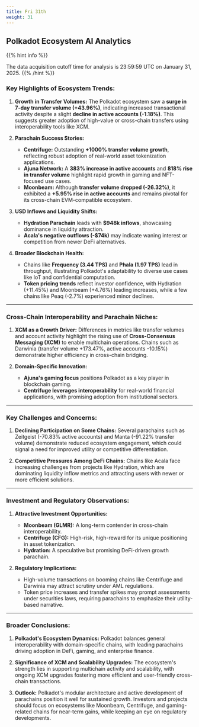 ```yaml
---
title: Fri 31th
weight: 31
---
```


## **Polkadot Ecosystem AI Analytics**
{{% hint info %}}

The data acquisition cutoff time for analysis is 23:59:59 UTC on January 31, 2025.
{{% /hint %}}

### Key Highlights of Ecosystem Trends:
1. **Growth in Transfer Volumes:**
   The Polkadot ecosystem saw a **surge in 7-day transfer volume (+43.96%)**, indicating increased transactional activity despite a slight **decline in active accounts (-1.18%)**. This suggests greater adoption of high-value or cross-chain transfers using interoperability tools like XCM.

2. **Parachain Success Stories:**
   - **Centrifuge:** Outstanding **+1000% transfer volume growth**, reflecting robust adoption of real-world asset tokenization applications.
   - **Ajuna Network:** A **383% increase in active accounts** and **818% rise in transfer volume** highlight rapid growth in gaming and NFT-focused use cases.
   - **Moonbeam:** Although **transfer volume dropped (-26.32%)**, it exhibited a **+5.95% rise in active accounts** and remains pivotal for its cross-chain EVM-compatible ecosystem.

3. **USD Inflows and Liquidity Shifts:**
   - **Hydration Parachain** leads with **$948k inflows**, showcasing dominance in liquidity attraction.
   - **Acala's negative outflows (-$74k)** may indicate waning interest or competition from newer DeFi alternatives.

4. **Broader Blockchain Health:**
   - Chains like **Frequency (3.44 TPS)** and **Phala (1.97 TPS)** lead in throughput, illustrating Polkadot's adaptability to diverse use cases like IoT and confidential computation.
   - **Token pricing trends** reflect investor confidence, with Hydration (+11.45%) and Moonbeam (+4.76%) leading increases, while a few chains like Peaq (-2.7%) experienced minor declines.

---

### Cross-Chain Interoperability and Parachain Niches:
1. **XCM as a Growth Driver:**
   Differences in metrics like transfer volumes and account activity highlight the rising use of **Cross-Consensus Messaging (XCM)** to enable multichain operations. Chains such as Darwinia (transfer volume +173.47%, active accounts -10.15%) demonstrate higher efficiency in cross-chain bridging.

2. **Domain-Specific Innovation:**
   - **Ajuna's gaming focus** positions Polkadot as a key player in blockchain gaming.
   - **Centrifuge leverages interoperability** for real-world financial applications, with promising adoption from institutional sectors.

---

### Key Challenges and Concerns:
1. **Declining Participation on Some Chains:**
   Several parachains such as Zeitgeist (-70.83% active accounts) and Manta (-91.22% transfer volume) demonstrate reduced ecosystem engagement, which could signal a need for improved utility or competitive differentiation.

2. **Competitive Pressures Among DeFi Chains:**
   Chains like Acala face increasing challenges from projects like Hydration, which are dominating liquidity inflow metrics and attracting users with newer or more efficient solutions.

---

### Investment and Regulatory Observations:
1. **Attractive Investment Opportunities:**
   - **Moonbeam (GLMR):** A long-term contender in cross-chain interoperability.
   - **Centrifuge (CFG):** High-risk, high-reward for its unique positioning in asset tokenization.
   - **Hydration:** A speculative but promising DeFi-driven growth parachain.

2. **Regulatory Implications:**
   - High-volume transactions on booming chains like Centrifuge and Darwinia may attract scrutiny under AML regulations.
   - Token price increases and transfer spikes may prompt assessments under securities laws, requiring parachains to emphasize their utility-based narrative.

---

### Broader Conclusions:
1. **Polkadot's Ecosystem Dynamics:**
   Polkadot balances general interoperability with domain-specific chains, with leading parachains driving adoption in DeFi, gaming, and enterprise finance.

2. **Significance of XCM and Scalability Upgrades:**
   The ecosystem's strength lies in supporting multichain activity and scalability, with ongoing XCM upgrades fostering more efficient and user-friendly cross-chain transactions.

3. **Outlook:**
   Polkadot's modular architecture and active development of parachains position it well for sustained growth. Investors and projects should focus on ecosystems like Moonbeam, Centrifuge, and gaming-related chains for near-term gains, while keeping an eye on regulatory developments.
